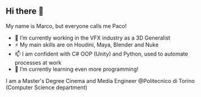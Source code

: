 ## Hi there 👋
My name is Marco, but everyone calls me Paco!

- 🔭 I’m currently working in the VFX industry as a 3D Generalist
- ⚡ My main skills are on Houdini, Maya, Blender and Nuke
- 📫 I am confident with C# OOP (Unity) and Python, used to automate processes at work
- 🌱 I’m currently learning even more programming!

I am a Master's Degree Cinema and Media Engineer @Politecnico di Torino (Computer Science department)
<!--
**marco797/marco797** is a ✨ _special_ ✨ repository because its `README.md` (this file) appears on your GitHub profile.

Here are some ideas to get you started:

- 🔭 I’m currently working on ...
- 🌱 I’m currently learning ...
- 👯 I’m looking to collaborate on ...
- 🤔 I’m looking for help with ...
- 💬 Ask me about ...
- 📫 How to reach me: ...
- 😄 Pronouns: ...
- ⚡ Fun fact: ...
-->
